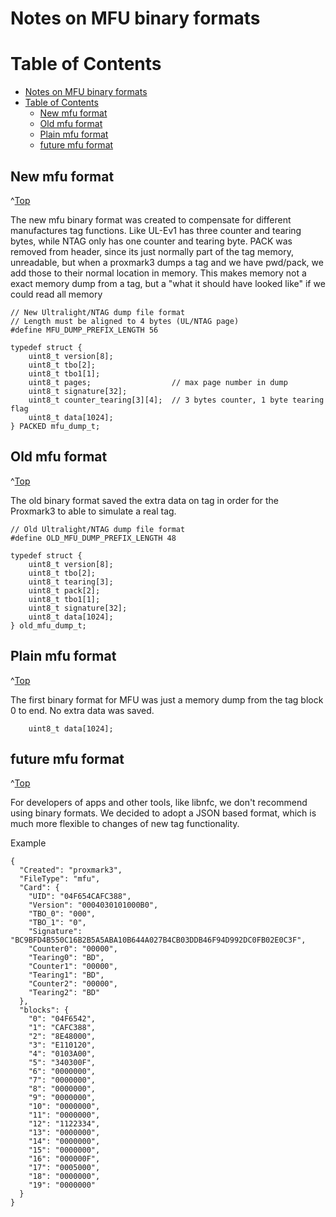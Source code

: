 # Notes on MFU binary formats
<a id="Top"></a>


# Table of Contents
- [Notes on MFU binary formats](#notes-on-mfu-binary-formats)
- [Table of Contents](#table-of-contents)
  - [New mfu format](#new-mfu-format)
  - [Old mfu format](#old-mfu-format)
  - [Plain mfu format](#plain-mfu-format)
  - [future mfu format](#future-mfu-format)


  
## New mfu format
^[Top](#top)

The new mfu binary format was created to compensate for different manufactures tag functions.
Like UL-Ev1 has three counter and tearing bytes,  while NTAG only has one counter and tearing byte.
PACK was removed from header, since its just normally part of the tag memory,  unreadable,  but when 
a proxmark3 dumps a tag and we have pwd/pack,  we add those to their normal location in memory.
This makes memory not a exact memory dump from a tag, but a "what it should have looked like" if we could read all memory

```
// New Ultralight/NTAG dump file format
// Length must be aligned to 4 bytes (UL/NTAG page)
#define MFU_DUMP_PREFIX_LENGTH 56

typedef struct {
    uint8_t version[8];
    uint8_t tbo[2];
    uint8_t tbo1[1];
    uint8_t pages;                  // max page number in dump
    uint8_t signature[32];
    uint8_t counter_tearing[3][4];  // 3 bytes counter, 1 byte tearing flag
    uint8_t data[1024];
} PACKED mfu_dump_t;
```

## Old mfu format
^[Top](#top)

The old binary format saved the extra data on tag in order for the Proxmark3 to able to simulate a real tag.

```
// Old Ultralight/NTAG dump file format
#define OLD_MFU_DUMP_PREFIX_LENGTH 48

typedef struct {
    uint8_t version[8];
    uint8_t tbo[2];
    uint8_t tearing[3];
    uint8_t pack[2];
    uint8_t tbo1[1];
    uint8_t signature[32];
    uint8_t data[1024];
} old_mfu_dump_t;
```

## Plain mfu format
^[Top](#top)

The first binary format for MFU was just a memory dump from the tag block 0 to end.
No extra data was saved.  
```
    uint8_t data[1024];
```

## future mfu format
^[Top](#top)

For developers of apps and other tools, like libnfc,   we don't recommend using binary formats.
We decided to adopt a JSON based format,  which is much more flexible to changes of new tag functionality.

Example
```
{
  "Created": "proxmark3",
  "FileType": "mfu",
  "Card": {
    "UID": "04F654CAFC388",
    "Version": "0004030101000B0",
    "TBO_0": "000",
    "TBO_1": "0",
    "Signature": "BC9BFD4B550C16B2B5A5ABA10B644A027B4CB03DDB46F94D992DC0FB02E0C3F",
    "Counter0": "00000",
    "Tearing0": "BD",
    "Counter1": "00000",
    "Tearing1": "BD",
    "Counter2": "00000",
    "Tearing2": "BD"
  },
  "blocks": {
    "0": "04F6542",
    "1": "CAFC388",
    "2": "8E48000",
    "3": "E110120",
    "4": "0103A00",
    "5": "340300F",
    "6": "0000000",
    "7": "0000000",
    "8": "0000000",
    "9": "0000000",
    "10": "0000000",
    "11": "0000000",
    "12": "1122334",
    "13": "0000000",
    "14": "0000000",
    "15": "0000000",
    "16": "000000F",
    "17": "0005000",
    "18": "0000000",
    "19": "0000000"
  }
}
```

